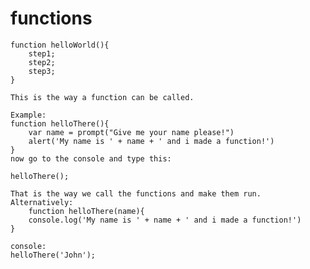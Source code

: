 functions 
=================================================
	function helloWorld(){
		step1;
		step2;
		step3;
	}

	This is the way a function can be called.

	Example:
	function helloThere(){
		var name = prompt("Give me your name please!")
		alert('My name is ' + name + ' and i made a function!')
	}
	now go to the console and type this:

	helloThere();

	That is the way we call the functions and make them run.
	Alternatively:
		function helloThere(name){
		console.log('My name is ' + name + ' and i made a function!')
	}

	console: 
	helloThere('John');